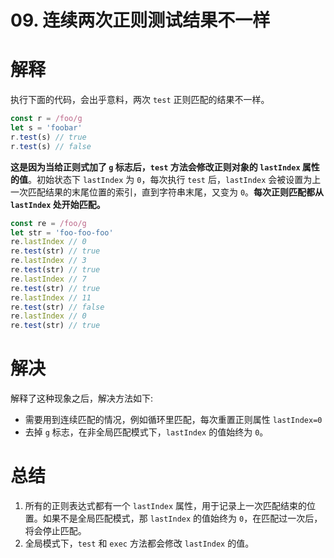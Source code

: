 # 09. 连续两次正则测试结果不一样

# 解释

执行下面的代码，会出乎意料，两次 `test` 正则匹配的结果不一样。
```js
const r = /foo/g
let s = 'foobar'
r.test(s) // true
r.test(s) // false
```

**这是因为当给正则式加了 `g` 标志后，`test` 方法会修改正则对象的 `lastIndex` 属性的值**。初始状态下 `lastIndex` 为 `0`，每次执行 `test` 后，`lastIndex` 会被设置为上一次匹配结果的末尾位置的索引，直到字符串末尾，又变为 `0`。**每次正则匹配都从 `lastIndex` 处开始匹配。**

```js
const re = /foo/g
let str = 'foo-foo-foo'
re.lastIndex // 0
re.test(str) // true
re.lastIndex // 3
re.test(str) // true
re.lastIndex // 7
re.test(str) // true
re.lastIndex // 11
re.test(str) // false
re.lastIndex // 0
re.test(str) // true
```

# 解决

解释了这种现象之后，解决方法如下:
- 需要用到连续匹配的情况，例如循环里匹配，每次重置正则属性 `lastIndex=0`
- 去掉 `g` 标志，在非全局匹配模式下，`lastIndex` 的值始终为 `0`。

# 总结

1. 所有的正则表达式都有一个 `lastIndex` 属性，用于记录上一次匹配结束的位置。如果不是全局匹配模式，那 `lastIndex` 的值始终为 `0`，在匹配过一次后，将会停止匹配。
2. 全局模式下，`test` 和 `exec` 方法都会修改 `lastIndex` 的值。